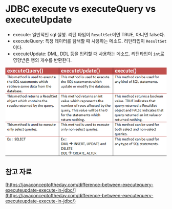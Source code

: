 # JDBC execute vs executeQuery vs executeUpdate

- execute: 일반적인 sql 실행. 리턴 타입이 `ResultSet`이면 TRUE, 아니면 false다.
- executeQuery: 특정 데이터를 탐색할 때 사용하는 메소드. 리턴타입이 `ResultSet`이다.
- executeUpdate: DML, DDL 등을 입려할 때 사용하는 메소드. 리턴타입이 `int`로 영향받은 행의 개수를 반환한다.

![Untitled](JDBC%20execute%20vs%20executeQuery%20vs%20executeUpdate%201b023cc16b9540f081546c6e277a5a43/Untitled.png)

## 참고 자료

[https://javaconceptoftheday.com/difference-between-executequery-executeupdate-execute-in-jdbc/](https://javaconceptoftheday.com/difference-between-executequery-executeupdate-execute-in-jdbc/)